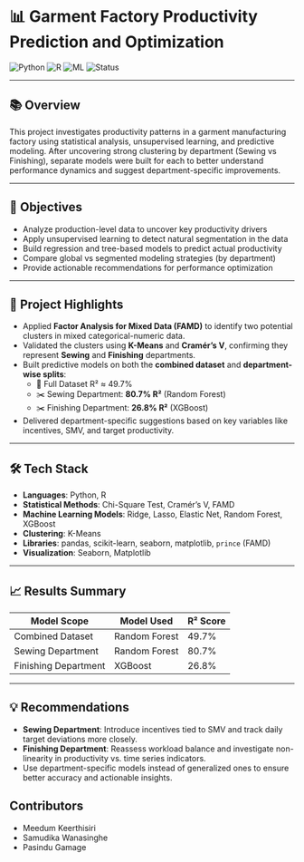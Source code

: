 # 📊 Garment Factory Productivity Prediction and Optimization

![Python](https://img.shields.io/badge/Python-3.8+-blue)
![R](https://img.shields.io/badge/R-Statistics-blue)
![ML](https://img.shields.io/badge/ML-scikit--learn-yellow)
![Status](https://img.shields.io/badge/Status-Completed-brightgreen)

---

## 📚 Overview

This project investigates productivity patterns in a garment manufacturing factory using statistical analysis, unsupervised learning, and predictive modeling. After uncovering strong clustering by department (Sewing vs Finishing), separate models were built for each to better understand performance dynamics and suggest department-specific improvements.

---

## 🎯 Objectives

- Analyze production-level data to uncover key productivity drivers  
- Apply unsupervised learning to detect natural segmentation in the data  
- Build regression and tree-based models to predict actual productivity  
- Compare global vs segmented modeling strategies (by department)  
- Provide actionable recommendations for performance optimization  

---

## 🧪 Project Highlights

- Applied **Factor Analysis for Mixed Data (FAMD)** to identify two potential clusters in mixed categorical-numeric data.  
- Validated the clusters using **K-Means** and **Cramér’s V**, confirming they represent **Sewing** and **Finishing** departments.  
- Built predictive models on both the **combined dataset** and **department-wise splits**:  
  - 📄 Full Dataset R² ≈ 49.7%  
  - ✂️ Sewing Department: **80.7% R²** (Random Forest)  
  - ✂️ Finishing Department: **26.8% R²** (XGBoost)  
- Delivered department-specific suggestions based on key variables like incentives, SMV, and target productivity.

---

## 🛠️ Tech Stack

- **Languages**: Python, R  
- **Statistical Methods**: Chi-Square Test, Cramér’s V, FAMD  
- **Machine Learning Models**: Ridge, Lasso, Elastic Net, Random Forest, XGBoost  
- **Clustering**: K-Means  
- **Libraries**: pandas, scikit-learn, seaborn, matplotlib, `prince` (FAMD)  
- **Visualization**: Seaborn, Matplotlib  

---

## 📈 Results Summary

| Model Scope           | Model Used     | R² Score |
|-----------------------|----------------|----------|
| Combined Dataset      | Random Forest  | 49.7%    |
| Sewing Department     | Random Forest  | 80.7%    |
| Finishing Department  | XGBoost        | 26.8%    |

---

## 💡 Recommendations

- **Sewing Department**: Introduce incentives tied to SMV and track daily target deviations more closely.  
- **Finishing Department**: Reassess workload balance and investigate non-linearity in productivity vs. time series indicators.
- Use department-specific models instead of generalized ones to ensure better accuracy and actionable insights.

## Contributors
- Meedum Keerthisiri
- Samudika Wanasinghe
- Pasindu Gamage
